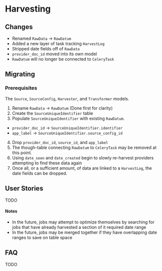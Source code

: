# Harvesting

## Changes
* Renamed `RawData` -> `RawDatum`
* Added a new layer of task tracking `HarvestLog`
* Stripped date fields off of `RawData`
* `provider_doc_id` moved into its own model
* `RawDatum` will no longer be connected to `CeleryTask`

## Migrating
### Prerequisites
The `Source`, `SourceConfig`, `Harvester`, and `Transformer` models.

1. Rename `RawData` -> `RawDatum` (Done first for clarity)
2. Create the `SourceUniqueIdentifier` table
3. Populate `SourceUniqueIdentifier` with existing `RawDatum`.
  * `provider_doc_id` -> `SourceUniqueIdentifier.identifier`
  * `app_label` -> `SourceUniqueIdentifier.source_config_id`
4. Drop `provider_doc_id`, `source_id`, and `app_label`
5. The though-table connecting `RawDatum` to `CeleryTask` may be removed at this point.
6. Using `date_seen` and `date_created` begin to slowly re-harvest providers attempting to find these data again
7. Once all, or a sufficient amount, of data are linked to a `HarvestLog`, the date fields can be dropped.


## User Stories
TODO


#### Notes
* In the future, jobs may attempt to optimize themselves by searching for jobs that have already harvested a section of it required date range
* In the future, jobs may be merged together if they have overlapping date ranges to save on table space


## FAQ
TODO
